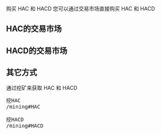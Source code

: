 购买 HAC 和 HACD
您可以通过交易市场直接购买 HAC 和 HACD


<a name="hac"></a>

## HAC的交易市场

<a name="hacd"></a>

## HACD的交易市场 

## 其它方式

通过挖矿来获取 HAC 和 HACD

<pre class="links">
挖HAC
/mining#HAC

挖HACD
/mining#HACD
</pre>
